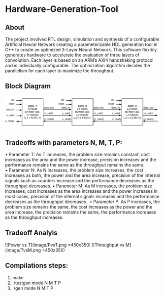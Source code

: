 # Hardware-Generation-Tool

## About
The project involved RTL design, simulation and synthesis of a configurable Artificial Neural Network creating a parameterizable HDL generation tool in C++ to create an optimized 3-Layer Neural Network. This software flexibly generates hardware to accelerate the evaluation of three layers of convolution. Each layer is based on an ARM’s AXI4 handshaking protocol and is individually configurable. The optimization algorithm decides the parallelism for each layer to maximize the throughput.

## Block Diagram
![3-Layer System](image/threeLS.png)


## Tradeoffs with parameters N, M, T, P:
•	Parameter T: As T increases, the problem size remains constant, cost increases as the area and the power increase, precision increases and the performance remains the same as the throughput remains the same.  
•	Parameter N: As N increases, the problem size increases, the cost increases as both, the power and the area increase, precision of the internal signals such as counters increase and the performance decreases as the throughput decreases.
•	Parameter M: As M increases, the problem size increases, cost increases as the area increases and the power increases in most cases, precision of the internal signals increases and the performance decreases as the throughput decreases.. 
•	Parameter P: As P increases, the problem size remains the same, the cost increases as the power and the area increase, the precision remains the same, the performance increases as the throughput increases. 


## Tradeoff Analyis
![Power vs T](image/PvsT.png =450x350) ![Throughput vs M](image/TvsM.png =450x350)


## Compilations steps:
1. make
2. ./testgen mode N M T P
3. ./gen mode N M T P 
